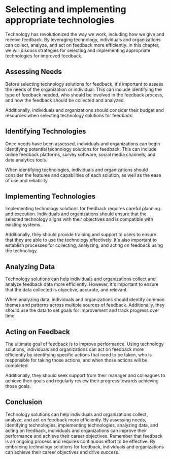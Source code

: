 Selecting and implementing appropriate technologies
===========================================================================================================

Technology has revolutionized the way we work, including how we give and receive feedback. By leveraging technology, individuals and organizations can collect, analyze, and act on feedback more efficiently. In this chapter, we will discuss strategies for selecting and implementing appropriate technologies for improved feedback.

Assessing Needs
---------------

Before selecting technology solutions for feedback, it's important to assess the needs of the organization or individual. This can include identifying the type of feedback needed, who should be involved in the feedback process, and how the feedback should be collected and analyzed.

Additionally, individuals and organizations should consider their budget and resources when selecting technology solutions for feedback.

Identifying Technologies
------------------------

Once needs have been assessed, individuals and organizations can begin identifying potential technology solutions for feedback. This can include online feedback platforms, survey software, social media channels, and data analytics tools.

When identifying technologies, individuals and organizations should consider the features and capabilities of each solution, as well as the ease of use and reliability.

Implementing Technologies
-------------------------

Implementing technology solutions for feedback requires careful planning and execution. Individuals and organizations should ensure that the selected technology aligns with their objectives and is compatible with existing systems.

Additionally, they should provide training and support to users to ensure that they are able to use the technology effectively. It's also important to establish processes for collecting, analyzing, and acting on feedback using the technology.

Analyzing Data
--------------

Technology solutions can help individuals and organizations collect and analyze feedback data more efficiently. However, it's important to ensure that the data collected is objective, accurate, and relevant.

When analyzing data, individuals and organizations should identify common themes and patterns across multiple sources of feedback. Additionally, they should use the data to set goals for improvement and track progress over time.

Acting on Feedback
------------------

The ultimate goal of feedback is to improve performance. Using technology solutions, individuals and organizations can act on feedback more efficiently by identifying specific actions that need to be taken, who is responsible for taking those actions, and when those actions will be completed.

Additionally, they should seek support from their manager and colleagues to achieve their goals and regularly review their progress towards achieving those goals.

Conclusion
----------

Technology solutions can help individuals and organizations collect, analyze, and act on feedback more efficiently. By assessing needs, identifying technologies, implementing technologies, analyzing data, and acting on feedback, individuals and organizations can improve their performance and achieve their career objectives. Remember that feedback is an ongoing process and requires continuous effort to be effective. By embracing technology solutions for feedback, individuals and organizations can achieve their career objectives and drive success.
